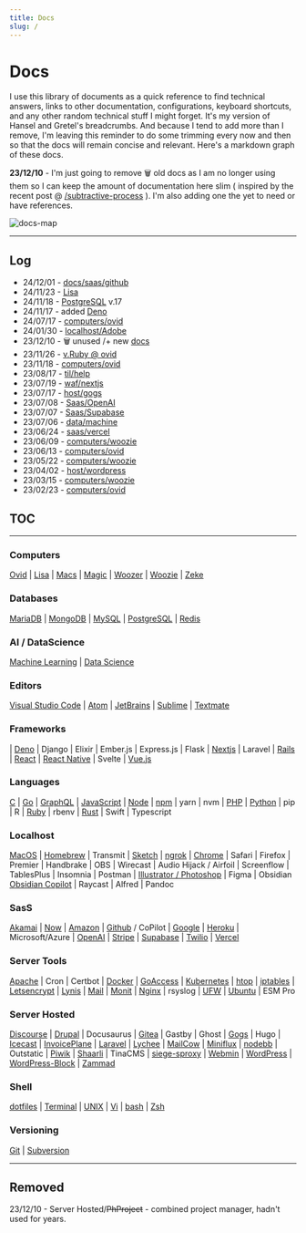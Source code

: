 ```yaml
---
title: Docs
slug: /
---
```


# Docs

I use this library of documents as a quick reference to find technical answers, links to other documentation, configurations, keyboard shortcuts, and any other random technical stuff I might forget.  It's my version of Hansel and Gretel's breadcrumbs.  And because I tend to add more than I remove, I'm leaving this reminder to do some trimming every now and then so that the docs will remain concise and relevant. Here's a markdown graph of these docs.

**23/12/10** - I'm just going to remove 🗑️ old docs as I am no longer using them so I can keep the amount of documentation here slim ( inspired by the recent post @ [/subtractive-process](/posts/subtractive-process) ). I'm also adding one the yet to need or have references.

![docs-map](/img/docs.png)

---

## Log

- 24/12/01 - [docs/saas/github](/docs/saas/github.md)
- 24/11/23 - [Lisa](/docs/computers/lisa.md)
- 24/11/18 - [PostgreSQL](/docs/db/PostgreSQL.md) v.17
- 24/11/17 - added [Deno](/docs/waf/deno)
- 24/07/17 - [computers/ovid](/docs/computers/ovid)
- 24/01/30 - [localhost/Adobe](/docs/localhost/adobe)
- 23/12/10 - 🗑️ unused /+ new [docs](/docs/)
- 23/11/26 - [v.Ruby @ ovid](/docs/computers/ovid)
- 23/11/18 - [computers/ovid](/docs/computers/ovid)
- 23/08/17 - [til/help](/help)
- 23/07/19 - [waf/nextjs](/docs/waf/nextjs)
- 23/07/17 - [host/gogs](/docs/host/Gogs)
- 23/07/08 - [Saas/OpenAI](/docs/saas/openai)
- 23/07/07 - [Saas/Supabase](/docs/saas/supabase)
- 23/07/06 - [data/machine](/docs/data/machine)
- 23/06/24 - [saas/vercel](/docs/saas/vercel)
- 23/06/09 - [computers/woozie](/docs/computers/woozie)
- 23/06/13 - [computers/ovid](/docs/computers/ovid)
- 23/05/22 - [computers/woozie](/docs/computers/woozie)
- 23/04/02 - [host/wordpress](/docs/host/WordPress)
- 23/03/15 - [computers/woozie](/docs/server/iptables)
- 23/02/23 - [computers/ovid](/docs/server/nginx)

## TOC

---

### Computers

[Ovid](computers/ovid)
| [Lisa](computers/lisa)
| [Macs](computers/macs)
| [Magic](computers/magic)
| [Woozer](computers/woozer)
| [Woozie](computers/woozie)
| [Zeke](computers/zeke)

### Databases

[MariaDB](db/MariaDB)
| [MongoDB](db/MongoDB)
| [MySQL](db/MySQL)
| [PostgreSQL](db/PostgreSQL)
| [Redis](db/Redis)

### AI / DataScience

[Machine Learning](data/machine)
| [Data Science](data/)

### Editors

[Visual Studio Code](editors/vs)
| [Atom](editors/atom)
| [JetBrains](editors/jetbrains)
| [Sublime](editors/sublime)
| [Textmate](editors/textmate)


### Frameworks

| [Deno](waf/deno.md)
| Django
| Elixir
| Ember.js
| Express.js
| Flask
| [Nextjs](waf/nextjs)
| Laravel
| [Rails](waf/rails)
| [React](waf/react)
| [React Native](waf/react_native)
| Svelte
| [Vue.js](waf/vue)

### Languages

[C](lang/C)
| [Go](lang/Golang)
| [GraphQL](lang/GraphQL)
| [JavaScript](lang/JavaScript)
| [Node](lang/nodejs)
| [npm](lang/npm)
| yarn
| nvm
| [PHP](lang/PHP)
| [Python](lang/Python)
| pip
| R
| [Ruby](lang/Ruby)
| rbenv
| [Rust](lang/Rust)
| Swift
| Typescript


### Localhost

[MacOS](localhost/macos)
| [Homebrew](localhost/brew)
| Transmit
| [Sketch](localhost/sketch)
| [ngrok](localhost/ngrok)
| [Chrome](localhost/chrome)
| Safari
| Firefox
| Premier
| Handbrake
| OBS
| Wirecast
| Audio Hijack / Airfoil
| Screenflow
| TablesPlus
| Insomnia
| Postman
| [Illustrator / Photoshop](localhost/adobe)
| Figma
| Obsidian [Obsidian Copilot](https://www.obsidiancopilot.com/en/docs/vault-qa)
| Raycast
| Alfred
| Pandoc

### SasS

[Akamai](saas/akamai)
| [Now](saas/vercel)
| [Amazon](saas/aws)
| [Github](saas/github) / CoPilot
| [Google](saas/google)
| [Heroku](saas/heroku)
| Microsoft/Azure
| [OpenAI](saas/openai)
| [Stripe](saas/stripe)
| [Supabase](saas/supabase)
| [Twilio](saas/twilio)
| [Vercel](saas/vercel)

### Server Tools

[Apache](server/apache)
| Cron
| Certbot
| [Docker](server/docker)
| [GoAccess](server/goaccess)
| [Kubernetes](server/kubernetes)
| [htop](server/htop)
| [iptables](server/iptables)
| [Letsencrypt](server/letsencrypt)
| [Lynis](server/lynis)
| [Mail](server/mail)
| [Monit](server/monit)
| [Nginx](server/nginx)
| rsyslog
| [UFW](server/ufw)
| [Ubuntu](server/ubuntu)
| ESM Pro


### Server Hosted

[Discourse](host/Discourse)
| [Drupal](host/Drupal)
| Docusaurus
| [Gitea](host/Gitea)
| Gastby
| Ghost
| [Gogs](host/Gogs)
| Hugo
| [Icecast](host/Icecast)
| [InvoicePlane](host/InvoicePlane)
| [Laravel](host/Laravel)
| [Lychee](host/Lychee)
| [MailCow](host/Mailcow)
| [Miniflux](host/Miniflux)
| [nodebb](host/Nodebb)
| Outstatic
| [Piwik](host/Piwik)
| [Shaarli](host/Shaarli)
| TinaCMS
| [siege-sproxy](host/Siege-sproxy)
| [Webmin](host/Webmin)
| [WordPress](host/WordPress)
| [WordPress-Block](host/WordPress-Block)
| [Zammad](host/Zammad)

### Shell

[dotfiles](shell/dotfiles)
| [Terminal](shell/terminal)
| [UNIX](shell/unix)
| [Vi](shell/vi)
| [bash](shell/bash)
| [Zsh](shell/zsh)



### Versioning

[Git](editors/git)
| [Subversion](editors/subversion)

---

## Removed

23/12/10 - Server Hosted/~~PhProject~~ - combined project manager, hadn't used for years.